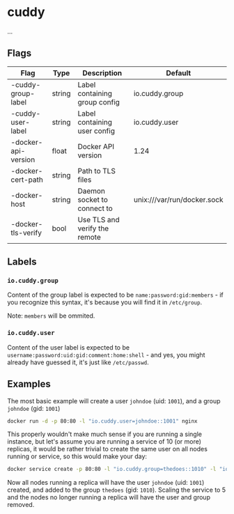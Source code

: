 # cuddy

...

## Flags

|Flag|Type|Description|Default|
|---|---|---|---|
|-cuddy-group-label|string|Label containing group config|io.cuddy.group|
|-cuddy-user-label|string|Label containing user config|io.cuddy.user|
|-docker-api-version|float|Docker API version|1.24|
|-docker-cert-path|string|Path to TLS files||
|-docker-host|string|Daemon socket to connect to|unix:///var/run/docker.sock|
|-docker-tls-verify|bool|Use TLS and verify the remote||

## Labels

### `io.cuddy.group`
Content of the group label is expected to be `name:password:gid:members` - if you recognize this syntax, it's because you will find it in `/etc/group`.

Note: `members` will be ommited.

### `io.cuddy.user`
Content of the user label is expected to be `username:password:uid:gid:comment:home:shell` - and yes, you might already have guessed it, it's just like `/etc/passwd`.

## Examples
The most basic example will create a user `johndoe` (uid: `1001`), and a group `johndoe` (gid: `1001`)
```bash
docker run -d -p 80:80 -l "io.cuddy.user=johndoe::1001" nginx
```
This properly wouldn't make much sense if you are running a single instance, but let's assume you are running a service of 10 (or more) replicas, it would be rather trivial to create the same user on all nodes running or service, so this would make your day:
```bash
docker service create -p 80:80 -l "io.cuddy.group=thedoes::1010" -l "io.cuddy.user=johndoe::1001:1010" nginx
```
Now all nodes running a replica will have the user `johndoe` (uid: `1001`) created, and added to the group `thedoes` (gid: `1010`). Scaling the service to 5 and the nodes no longer running a replica will have the user and group removed.
